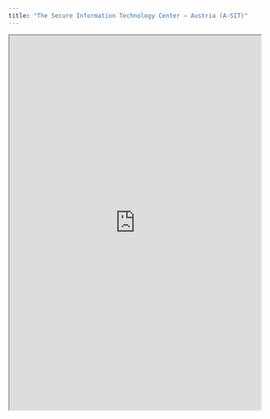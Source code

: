 ```yaml
---
title: "The Secure Information Technology Center – Austria (A-SIT)"
---
```



<iframe height="750" width="100%" src="https://ewelton.github.io/ktest/wiki.html#The%20Secure%20Information%20Technology%20Center%20%E2%80%93%20Austria%20(A-SIT)"></iframe>
